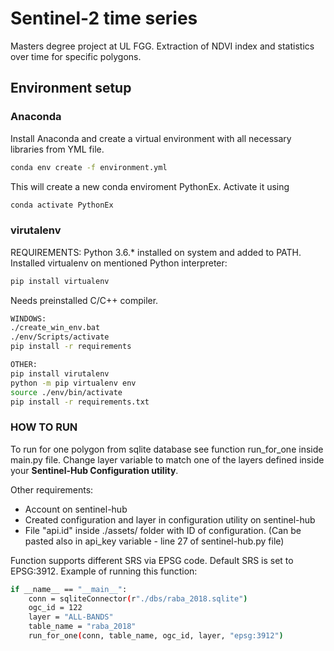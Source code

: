 # Sentinel-2 time series
Masters degree project at UL FGG. Extraction of NDVI index and statistics over time for specific polygons.

## Environment setup

### Anaconda

Install Anaconda and create a virtual environment with all necessary libraries from YML file.

```bash
conda env create -f environment.yml
```

This will create a new conda enviroment PythonEx. Activate it using

```bash
conda activate PythonEx
```

### virutalenv
REQUIREMENTS:
Python 3.6.* installed on system and added to PATH.
Installed virtualenv on mentioned Python interpreter:
```bash
pip install virtualenv
```

Needs preinstalled C/C++ compiler.
```bash
WINDOWS:
./create_win_env.bat
./env/Scripts/activate
pip install -r requirements

OTHER:
pip install virutalenv
python -m pip virtualenv env
source ./env/bin/activate
pip install -r requirements.txt
```

### HOW TO RUN
To run for one polygon from sqlite database see function run_for_one
inside main.py file. Change layer variable to match one of the
layers defined inside your __Sentinel-Hub Configuration utility__.

Other requirements:
* Account on sentinel-hub
* Created configuration and layer in configuration utility on sentinel-hub
* File "api.id" inside ./assets/ folder with ID of configuration.
(Can be pasted also in api_key variable - line 27 of sentinel-hub.py file)

Function supports different SRS via EPSG code. Default SRS is set to EPSG:3912.
Example of running this function:
```bash
if __name__ == "__main__":
    conn = sqliteConnector(r"./dbs/raba_2018.sqlite")
    ogc_id = 122
    layer = "ALL-BANDS"
    table_name = "raba_2018"
    run_for_one(conn, table_name, ogc_id, layer, "epsg:3912")
```



